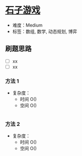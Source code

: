 # [石子游戏](https://leetcode-cn.com/problems/stone-game/)

- 难度：Medium
- 标签：数组, 数学, 动态规划, 博弈

## 刷题思路

- [ ] xx
- [ ] xx

### 方法 1

- 复杂度：
    - 时间 O()
    - 空间 O()

``` js

```

### 方法 2

- 复杂度：
    - 时间 O()
    - 空间 O()

``` js

```
